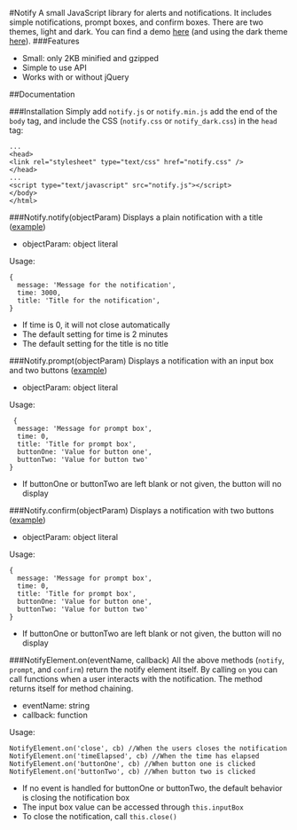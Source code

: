 #Notify
A small JavaScript library for alerts and notifications. It includes simple notifications, prompt boxes, and confirm boxes. There are two themes, light and dark. You can find a demo [here](http://jsbin.com/xerumomalo/1/edit?html,output) (and using the dark theme [here](http://jsbin.com/xaqizevago/1/edit?html,output)).
###Features

 - Small: only 2KB minified and gzipped
 - Simple to use API
 - Works with or without jQuery

##Documentation

###Installation
Simply add `notify.js` or `notify.min.js` add the end of the `body` tag, and include the CSS	(`notify.css` or `notify_dark.css`) in the `head` tag:

    ...
    <head>
    <link rel="stylesheet" type="text/css" href="notify.css" />
    </head>
    ...
    <script type="text/javascript" src="notify.js"></script>
    </body>
    </html>

###Notify.notify(objectParam)
Displays a plain notification with a title ([example](http://jsbin.com/qapoduguko/1/edit?html,output))

 - objectParam: object literal

Usage:

    {
      message: 'Message for the notification',
      time: 3000,
      title: 'Title for the notification',
    }
   

 - If time is 0, it will not close automatically
 - The default setting for time is 2 minutes
 - The default setting for the title is no title
    
###Notify.prompt(objectParam)
Displays a notification with an input box and two buttons ([example](http://jsbin.com/xolehadano/1/edit?html,output))

 - objectParam: object literal
 
Usage:

     {
      message: 'Message for prompt box',
      time: 0,
      title: 'Title for prompt box',
      buttonOne: 'Value for button one',
      buttonTwo: 'Value for button two'
    }
    

   - If buttonOne or buttonTwo are left blank or not given, the button will no display

###Notify.confirm(objectParam)
Displays a notification with two buttons ([example](http://jsbin.com/dupikahari/2/))

 - objectParam: object literal
 
Usage: 

    {
      message: 'Message for prompt box',
      time: 0,
      title: 'Title for prompt box',
      buttonOne: 'Value for button one',
      buttonTwo: 'Value for button two'
    }
    

   - If buttonOne or buttonTwo are left blank or not given, the button will no display

###NotifyElement.on(eventName, callback)
All the above methods (`notify`, `prompt`, and `confirm`) return the notify element itself. By calling `on` you can call functions when a user interacts with the notification. The method returns itself for method chaining.

 - eventName: string
 - callback: function

Usage:

    NotifyElement.on('close', cb) //When the users closes the notification
    NotifyElement.on('timeElapsed', cb) //When the time has elapsed
    NotifyElement.on('buttonOne', cb) //When button one is clicked
    NotifyElement.on('buttonTwo', cb) //When button two is clicked
    

   - If no event is handled for buttonOne or buttonTwo, the default behavior is closing the notification box
   - The input box value can be accessed through `this.inputBox`
   - To close the notification, call `this.close()`

    
